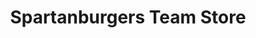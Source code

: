 ---
title: "Spartanburgers Team Store"
url: /spartanburg/spartanburgers-team-store/
shop: clothes
---